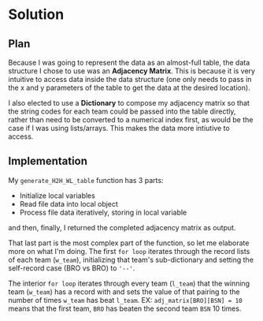 # Solution
## Plan
Because I was going to represent the data as an almost-full table, the data structure I chose to use was an **Adjacency Matrix**. This is because it is very intuitive to access data inside the data structure (one only needs to pass in the x and y parameters of the table to get the data at the desired location).

I also elected to use a **Dictionary** to compose my adjacency matrix so that the string codes for each team could be passed into the table directly, rather than need to be converted to a numerical index first, as would be the case if I was using lists/arrays. This makes the data more intiutive to access.

## Implementation
My `generate_H2H_WL_table` function has 3 parts: 
- Initialize local variables
- Read file data into local object
- Process file data iteratively, storing in local variable

and then, finally, I returned the completed adjacency matrix as output.

That last part is the most complex part of the function, so let me elaborate more on what I'm doing. The first `for loop` iterates through the record lists of each team (`w_team`), initializing that team's sub-dictionary and setting the self-record case (BRO vs BRO) to `'--'`. 

The interior `for loop` iterates through every team (`l_team`) that the winning team (`w_team`) has a record with and sets the value of that pairing to the number of times `w_team` has beat `l_team`. EX: `adj_matrix[BRO][BSN] = 10` means that the first team, `BRO` has beaten the second team `BSN` 10 times.